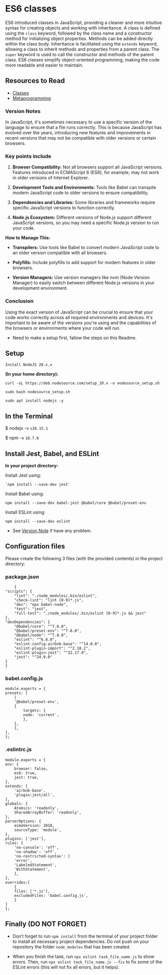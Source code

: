 # ES6 classes

ES6 introduced classes in JavaScript, providing a cleaner and more intuitive syntax for creating objects and working with inheritance. A class is defined using the `class` keyword, followed by the class name and a constructor method for initializing object properties. Methods can be added directly within the class body. Inheritance is facilitated using the `extends` keyword, allowing a class to inherit methods and properties from a parent class. The `super` keyword is used to call the constructor and methods of the parent class. ES6 classes simplify object-oriented programming, making the code more readable and easier to maintain.

## Resources to Read

- [Classes](https://developer.mozilla.org/en-US/docs/Web/JavaScript/Reference/Classes)
- [Metaprogramming](https://www.keithcirkel.co.uk/metaprogramming-in-es6-symbols/#symbolspecies)

### Version Notes

In JavaScript, it's sometimes necessary to use a specific version of the language to ensure that a file runs correctly. This is because JavaScript has evolved over the years, introducing new features and improvements in recent versions that may not be compatible with older versions or certain browsers.

### Key points include

1. __Browser Compatibility:__ Not all browsers support all JavaScript versions. Features introduced in ECMAScript 6 (ES6), for example, may not work in older versions of Internet Explorer.

2. __Development Tools and Environments:__ Tools like Babel can transpile modern JavaScript code to older versions to ensure compatibility.

3. __Dependencies and Libraries:__ Some libraries and frameworks require specific JavaScript versions to function correctly.

4. __Node.js Ecosystem:__ Different versions of Node.js support different JavaScript versions, so you may need a specific Node.js version to run your code.
  
__How to Manage This:__

- __Transpilers:__ Use tools like Babel to convert modern JavaScript code to an older version compatible with all browsers.

- __Polyfills:__ Include polyfills to add support for modern features in older browsers.

- __Version Managers:__ Use version managers like nvm (Node Version Manager) to easily switch between different Node.js versions in your development environment.

### Conclusion

Using the exact version of JavaScript can be crucial to ensure that your code works correctly across all required environments and devices. It's important to be aware of the versions you're using and the capabilities of the browsers or environments where your code will run.

- Need to make a setup first, fallow the steps on this Readme.

## Setup

    Install NodeJS 20.x.x

__(In your home directory):__

    curl -sL https://deb.nodesource.com/setup_20.x -o nodesource_setup.sh

    sudo bash nodesource_setup.sh

    sudo apt install nodejs -y

## In the Terminal

$ nodejs -v
 `v20.15.1`

$ npm -v
 `10.7.0`

## Install Jest, Babel, and ESLint

__In your project directory:__

Install Jest using:

    `npm install --save-dev jest`

Install Babel using:

    npm install --save-dev babel-jest @babel/core @babel/preset-env

Install ESLint using:

    npm install --save-dev eslint

- See [Version Note](#version-notes) if have any problem.

## Configuration files

Please create the following 3 files (with the provided contents) in the project directory:

### package.json

        {
    "scripts": {
        "lint": "./node_modules/.bin/eslint",
        "check-lint": "lint [0-9]*.js",
        "dev": "npx babel-node",
        "test": "jest",
        "full-test": "./node_modules/.bin/eslint [0-9]*.js && jest"
    },
    "devDependencies": {
        "@babel/core": "^7.6.0",
        "@babel/preset-env": "^7.6.0",
        "@babel/node": "^7.8.0",
        "eslint": "^6.8.0",
        "eslint-config-airbnb-base": "^14.0.0",
        "eslint-plugin-import": "^2.18.2",
        "eslint-plugin-jest": "^22.17.0",
        "jest": "^24.9.0"
    }
    }

### babel.config.js

    module.exports = {
    presets: [
        [
        '@babel/preset-env',
        {
            targets: {
            node: 'current',
            },
        },
        ],
    ],
    };

### .eslintrc.js

    module.exports = {
    env: {
        browser: false,
        es6: true,
        jest: true,
    },
    extends: [
        'airbnb-base',
        'plugin:jest/all',
    ],
    globals: {
        Atomics: 'readonly',
        SharedArrayBuffer: 'readonly',
    },
    parserOptions: {
        ecmaVersion: 2018,
        sourceType: 'module',
    },
    plugins: ['jest'],
    rules: {
        'no-console': 'off',
        'no-shadow': 'off',
        'no-restricted-syntax': [
        'error',
        'LabeledStatement',
        'WithStatement',
        ],
    },
    overrides:[
        {
        files: ['*.js'],
        excludedFiles: 'babel.config.js',
        }
    ]
    };

## Finally (DO NOT FORGET)

- Don’t forget to run `npm install` from the terminal of your project folder to install all necessary project dependencies. Do not push on your repository the folder `node_modules` that has been created.

- When you finish the task, run `npx eslint task_file_name.js` to show errors. Then, run `npx eslint task_file_name.js --fix` to fix some of the ESLint errors (this will not fix all errors, but it helps).

